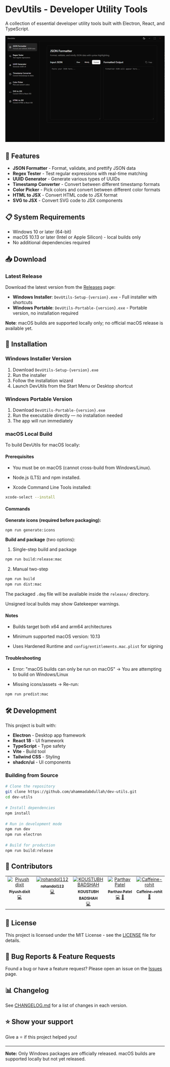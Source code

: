 # DevUtils - Developer Utility Tools

A collection of essential developer utility tools built with Electron, React, and TypeScript.

![DevUtils Screenshot](assets/screenshot.png)

## 🚀 Features

- **JSON Formatter** - Format, validate, and prettify JSON data
- **Regex Tester** - Test regular expressions with real-time matching
- **UUID Generator** - Generate various types of UUIDs
- **Timestamp Converter** - Convert between different timestamp formats
- **Color Picker** - Pick colors and convert between different color formats
- **HTML to JSX** - Convert HTML code to JSX format
- **SVG to JSX** - Convert SVG code to JSX components

## 📋 System Requirements

- Windows 10 or later (64-bit)
- macOS 10.13 or later (Intel or Apple Silicon) - local builds only
- No additional dependencies required

## 📥 Download

### Latest Release

Download the latest version from the [Releases](https://github.com/ahammadabdullah/dev-utils/releases) page:

- **Windows Installer**: `DevUtils-Setup-{version}.exe` - Full installer with shortcuts
- **Windows Portable**: `DevUtils-Portable-{version}.exe` - Portable version, no installation required

**Note**: macOS builds are supported locally only; no official macOS release is available yet.

## 🔧 Installation

### Windows Installer Version

1. Download `DevUtils-Setup-{version}.exe`
2. Run the installer
3. Follow the installation wizard
4. Launch DevUtils from the Start Menu or Desktop shortcut

### Windows Portable Version

1. Download `DevUtils-Portable-{version}.exe`
2. Run the executable directly — no installation needed
3. The app will run immediately

### macOS Local Build
To build DevUtils for macOS locally:

#### Prerequisites
- You must be on macOS (cannot cross-build from Windows/Linux).

- Node.js (LTS) and npm installed.

- Xcode Command Line Tools installed:
```bash
xcode-select --install
```

#### Commands

**Generate icons (required before packaging):**
```bash
npm run generate:icons
```

**Build and package** (two options):

1. Single-step build and package
```bash
npm run build:release:mac
```

2. Manual two-step
```bash
npm run build
npm run dist:mac
```
The packaged `.dmg` file will be available inside the `release/` directory.

Unsigned local builds may show Gatekeeper warnings.

#### Notes

- Builds target both x64 and arm64 architectures

- Minimum supported macOS version: 10.13

- Uses Hardened Runtime and `config/entitlements.mac.plist` for signing

#### Troubleshooting

- Error: "macOS builds can only be run on macOS" → You are attempting to build on Windows/Linux

- Missing icons/assets → Re-run:
```bash
npm run predist:mac
```


## 🛠️ Development

This project is built with:

- **Electron** - Desktop app framework
- **React 18** - UI framework
- **TypeScript** - Type safety
- **Vite** - Build tool
- **Tailwind CSS** - Styling
- **shadcn/ui** - UI components

### Building from Source

```bash
# Clone the repository
git clone https://github.com/ahammadabdullah/dev-utils.git
cd dev-utils

# Install dependencies
npm install

# Run in development mode
npm run dev
npm run electron

# Build for production
npm run build:release
```

## 🤝 Contributors

<!-- ALL-CONTRIBUTORS-LIST:START - Do not remove or modify this section -->
<!-- prettier-ignore-start -->
<!-- markdownlint-disable -->
<table>
  <tbody>
    <tr>
      <td align="center" valign="top" width="14.28%"><a href="http://builtbypiyush.me"><img src="https://avatars.githubusercontent.com/u/70336252?v=4?s=100" width="100px;" alt="Piyush dixit"/><br /><sub><b>Piyush dixit</b></sub></a><br /><a href="#code-Er-luffy-D" title="Code">💻</a></td>
      <td align="center" valign="top" width="14.28%"><a href="https://github.com/rohandol112"><img src="https://avatars.githubusercontent.com/u/133633875?v=4?s=100" width="100px;" alt="rohandol112"/><br /><sub><b>rohandol112</b></sub></a><br /><a href="#code-rohandol112" title="Code">💻</a></td>
      <td align="center" valign="top" width="14.28%"><a href="https://frustateduser.github.io/koustubh.github.io/"><img src="https://avatars.githubusercontent.com/u/137117503?v=4?s=100" width="100px;" alt="KOUSTUBH BADSHAH"/><br /><sub><b>KOUSTUBH BADSHAH</b></sub></a><br /><a href="#code-frustateduser" title="Code">💻</a></td>
      <td align="center" valign="top" width="14.28%"><a href="https://github.com/Parthav46"><img src="https://avatars.githubusercontent.com/u/25856645?v=4?s=100" width="100px;" alt="Parthav Patel"/><br /><sub><b>Parthav Patel</b></sub></a><br /><a href="#code-Parthav46" title="Code">💻</a> <a href="#review-Parthav46" title="Reviewed Pull Requests">👀</a></td>
      <td align="center" valign="top" width="14.28%"><a href="https://github.com/caffeine-rohit"><img src="https://avatars.githubusercontent.com/u/188952138?v=4?s=100" width="100px;" alt="Caffeine-rohit"/><br /><sub><b>Caffeine-rohit</b></sub></a><br /><a href="#doc-caffeine-rohit" title="Documentation">📖</a></td>
    </tr>
  </tbody>
</table>

<!-- markdownlint-restore -->
<!-- prettier-ignore-end -->

<!-- ALL-CONTRIBUTORS-LIST:END -->

## 📝 License

This project is licensed under the MIT License - see the [LICENSE](LICENSE) file for details.

## 🐛 Bug Reports & Feature Requests

Found a bug or have a feature request? Please open an issue on the [Issues](https://github.com/ahammadabdullah/dev-utils/issues) page.

## 📊 Changelog

See [CHANGELOG.md](CHANGELOG.md) for a list of changes in each version.

## ⭐ Show your support

Give a ⭐️ if this project helped you!

---

**Note:** Only Windows packages are officially released. macOS builds are supported locally but not yet released.
